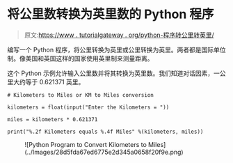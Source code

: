 # 将公里数转换为英里数的 Python 程序

> 原文:[https://www . tutorialgateway . org/python-程序转公里转英里/](https://www.tutorialgateway.org/python-program-to-convert-kilometers-to-miles/)

编写一个 Python 程序，将公里转换为英里或公里转换为英里。两者都是国际单位制。像美国和英国这样的国家使用英里制来测量距离。

这个 Python 示例允许输入公里数并将其转换为英里数。我们知道对话因素，一公里大约等于 0.621371 英里。

```
# Kilometers to Miles or KM to Miles conversion

kilometers = float(input("Enter the Kilometers = "))

miles = kilometers * 0.621371

print("%.2f Kilometers equals %.4f Miles" %(kilometers, miles))
```

<figure class="wp-block-image size-large">![Python Program to Convert Kilometers to Miles](../Images/28d5fda67ed6775e2d345a0658f20f9e.png)</figure>